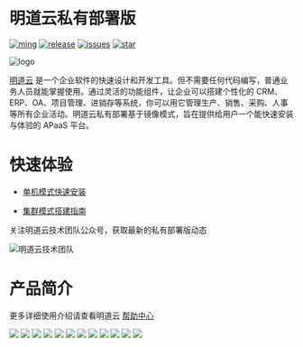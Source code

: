 # 明道云私有部署版

[![ming](https://img.shields.io/badge/I%20%E2%9D%A4%20MY%20TEAM-%E6%98%8E-blue)](https://www.mingdao.com) [![release](https://img.shields.io/github/v/release/mingdaocom/private-deployment.svg)](https://github.com/mingdaocom/private-deployment/releases) [![issues](https://img.shields.io/github/issues/mingdaocom/private-deployment)](https://github.com/mingdaocom/private-deployment/issues) [![star](https://img.shields.io/github/stars/mingdaocom/private-deployment)](https://github.com/mingdaocom/private-deployment/stargazers)

![logo](https://user-images.githubusercontent.com/7261408/82203093-67ae1600-9935-11ea-8cd9-89b61b47b38f.png)

[明道云](https://www.mingdao.com) 是一个企业软件的快速设计和开发工具。但不需要任何代码编写，普通业务人员就能掌握使用。通过灵活的功能组件，让企业可以搭建个性化的 CRM、ERP、OA、项目管理、进销存等系统，你可以用它管理生产、销售、采购、人事等所有企业活动。明道云私有部署基于镜像模式，旨在提供给用户一个能快速安装与体验的 APaaS 平台。

# 快速体验

- [单机模式快速安装](https://github.com/mingdaocom/private-deployment/wiki/%E5%8D%95%E6%9C%BA%E6%A8%A1%E5%BC%8F%E5%BF%AB%E9%80%9F%E5%AE%89%E8%A3%85)

- [集群模式搭建指南](https://github.com/mingdaocom/private-deployment/wiki/%E9%9B%86%E7%BE%A4%E6%A8%A1%E5%BC%8F%E6%90%AD%E5%BB%BA%E6%8C%87%E5%8D%97)

关注明道云技术团队公众号，获取最新的私有部署版动态

![明道云技术团队](https://user-images.githubusercontent.com/7261408/83471261-d30bf200-a4b6-11ea-879f-a4ea4fc9d422.png)

# 产品简介

更多详细使用介绍请查看明道云 [帮助中心](http://support.mingdao.com/)

![](https://user-images.githubusercontent.com/7261408/75869961-4a44d200-5e45-11ea-8360-12d5501063f7.jpg)
![](https://user-images.githubusercontent.com/7261408/75869968-4b75ff00-5e45-11ea-98f7-e9324f02540a.jpg)
![](https://user-images.githubusercontent.com/7261408/75869978-4e70ef80-5e45-11ea-9e4d-98fd94254eb8.jpg)
![](https://user-images.githubusercontent.com/7261408/75869992-529d0d00-5e45-11ea-9934-ccef827b212a.jpg)
![](https://user-images.githubusercontent.com/7261408/75869997-5466d080-5e45-11ea-9bed-a08a75404551.jpg)
![](https://user-images.githubusercontent.com/7261408/75870001-5597fd80-5e45-11ea-8d94-5e07f5443528.jpg)
![](https://user-images.githubusercontent.com/7261408/75870006-5761c100-5e45-11ea-8646-fcf2f75465ed.jpg)
![](https://user-images.githubusercontent.com/7261408/75870013-592b8480-5e45-11ea-8a68-2ed87e5ddcc6.jpg)
![](https://user-images.githubusercontent.com/7261408/75870019-5af54800-5e45-11ea-9971-9e7f03613d54.jpg)
![](https://user-images.githubusercontent.com/7261408/75870024-5d57a200-5e45-11ea-8a5d-67b266c21b6e.jpg)
![](https://user-images.githubusercontent.com/7261408/75870026-5f216580-5e45-11ea-8056-2d9b761b3e39.jpg)
![](https://user-images.githubusercontent.com/7261408/90738523-fbaac780-e300-11ea-9982-53a6f24c87ae.jpeg)
